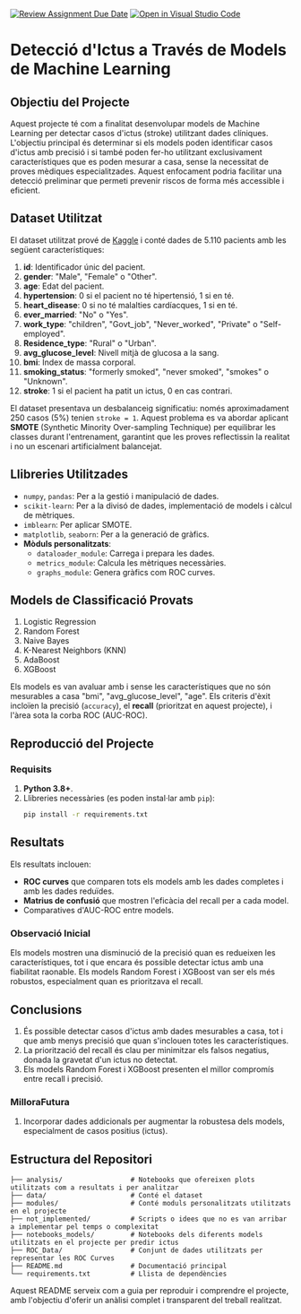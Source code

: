 [![Review Assignment Due Date](https://classroom.github.com/assets/deadline-readme-button-22041afd0340ce965d47ae6ef1cefeee28c7c493a6346c4f15d667ab976d596c.svg)](https://classroom.github.com/a/USx538Ll)
[![Open in Visual Studio Code](https://classroom.github.com/assets/open-in-vscode-2e0aaae1b6195c2367325f4f02e2d04e9abb55f0b24a779b69b11b9e10269abc.svg)](https://classroom.github.com/online_ide?assignment_repo_id=17032340&assignment_repo_type=AssignmentRepo)


# Detecció d'Ictus a Través de Models de Machine Learning

## **Objectiu del Projecte**
Aquest projecte té com a finalitat desenvolupar models de Machine Learning per detectar casos d'ictus (stroke) utilitzant dades clíniques. L'objectiu principal és determinar si els models poden identificar casos d'ictus amb precisió i si també poden fer-ho utilitzant exclusivament característiques que es poden mesurar a casa, sense la necessitat de proves mèdiques especialitzades. Aquest enfocament podria facilitar una detecció preliminar que permeti prevenir riscos de forma més accessible i eficient.

## **Dataset Utilitzat**
El dataset utilitzat prové de [Kaggle](https://www.kaggle.com/datasets/fedesoriano/stroke-prediction-dataset) i conté dades de 5.110 pacients amb les següent característiques:

1. **id**: Identificador únic del pacient.
2. **gender**: "Male", "Female" o "Other".
3. **age**: Edat del pacient.
4. **hypertension**: 0 si el pacient no té hipertensió, 1 si en té.
5. **heart_disease**: 0 si no té malalties cardíacques, 1 si en té.
6. **ever_married**: "No" o "Yes".
7. **work_type**: "children", "Govt_job", "Never_worked", "Private" o "Self-employed".
8. **Residence_type**: "Rural" o "Urban".
9. **avg_glucose_level**: Nivell mitjà de glucosa a la sang.
10. **bmi**: Índex de massa corporal.
11. **smoking_status**: "formerly smoked", "never smoked", "smokes" o "Unknown".
12. **stroke**: 1 si el pacient ha patit un ictus, 0 en cas contrari.

El dataset presentava un desbalanceig significatiu: només aproximadament 250 casos (5%) tenien `stroke = 1`. Aquest problema es va abordar aplicant **SMOTE** (Synthetic Minority Over-sampling Technique) per equilibrar les classes durant l'entrenament, garantint que les proves reflectissin la realitat i no un escenari artificialment balancejat.

## **Llibreries Utilitzades**
- `numpy`, `pandas`: Per a la gestió i manipulació de dades.
- `scikit-learn`: Per a la divisó de dades, implementació de models i càlcul de mètriques.
- `imblearn`: Per aplicar SMOTE.
- `matplotlib`, `seaborn`: Per a la generació de gràfics.
- **Mòduls personalitzats**:
  - `dataloader_module`: Carrega i prepara les dades.
  - `metrics_module`: Calcula les mètriques necessàries.
  - `graphs_module`: Genera gràfics com ROC curves.

## **Models de Classificació Provats**
1. Logistic Regression
2. Random Forest
3. Naive Bayes
4. K-Nearest Neighbors (KNN)
5. AdaBoost
6. XGBoost

Els models es van avaluar amb i sense les característiques que no són mesurables a casa "bmi", "avg_glucose_level", "age". Els criteris d'èxit incloïen la precisió (`accuracy`), el **recall** (prioritzat en aquest projecte), i l'àrea sota la corba ROC (AUC-ROC).

## **Reproducció del Projecte**

### **Requisits**
1. **Python 3.8+**.
2. Llibreries necessàries (es poden instal·lar amb `pip`):
   ```bash
   pip install -r requirements.txt
   ```

## **Resultats**
Els resultats inclouen:
- **ROC curves** que comparen tots els models amb les dades completes i amb les dades reduïdes.
- **Matrius de confusió** que mostren l'eficàcia del recall per a cada model.
- Comparatives d'AUC-ROC entre models.

### **Observació Inicial**
Els models mostren una disminució de la precisió quan es redueixen les característiques, tot i que encara és possible detectar ictus amb una fiabilitat raonable. Els models Random Forest i XGBoost van ser els més robustos, especialment quan es prioritzava el recall.

## **Conclusions**
1. És possible detectar casos d'ictus amb dades mesurables a casa, tot i que amb menys precisió que quan s'inclouen totes les característiques.
2. La priorització del recall és clau per minimitzar els falsos negatius, donada la gravetat d'un ictus no detectat.
3. Els models Random Forest i XGBoost presenten el millor compromís entre recall i precisió.

### **MilloraFutura**
1. Incorporar dades addicionals per augmentar la robustesa dels models, especialment de casos positius (ictus).

## **Estructura del Repositori**
```plaintext
├── analysis/                 # Notebooks que ofereixen plots utilitzats com a resultats i per analitzar
├── data/                     # Conté el dataset
├── modules/                  # Conté moduls personalitzats utilitzats en el projecte
├── not_implemented/          # Scripts o idees que no es van arribar a implementar pel temps o complexitat
├── notebooks_models/         # Notebooks dels diferents models utilitzats en el projecte per predir ictus
├── ROC_Data/                 # Conjunt de dades utilitzats per representar les ROC Curves
├── README.md                 # Documentació principal
└── requirements.txt          # Llista de dependències 
```

Aquest README serveix com a guia per reproduir i comprendre el projecte, amb l'objectiu d'oferir un anàlisi complet i transparent del treball realitzat.
